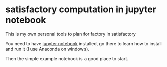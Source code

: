 # satisfactory computation in jupyter notebook

This is my own personal tools to plan for factory in satisfactory

You need to have [jupyter notebook](https://jupyter.org/) installed, go there to learn how to install and run it (I use Anaconda on windows).

Then the simple example notebook is a good place to start.
